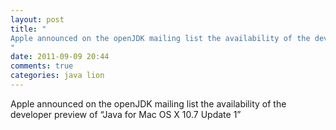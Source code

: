 ```yaml
---
layout: post
title: "
Apple announced on the openJDK mailing list the availability of the developer preview of “Java for Mac OS X 10.7 Update 1”
"
date: 2011-09-09 20:44
comments: true
categories: java lion
---
```


Apple announced on the openJDK mailing list the availability of the developer preview of “Java for Mac OS X 10.7 Update 1”

